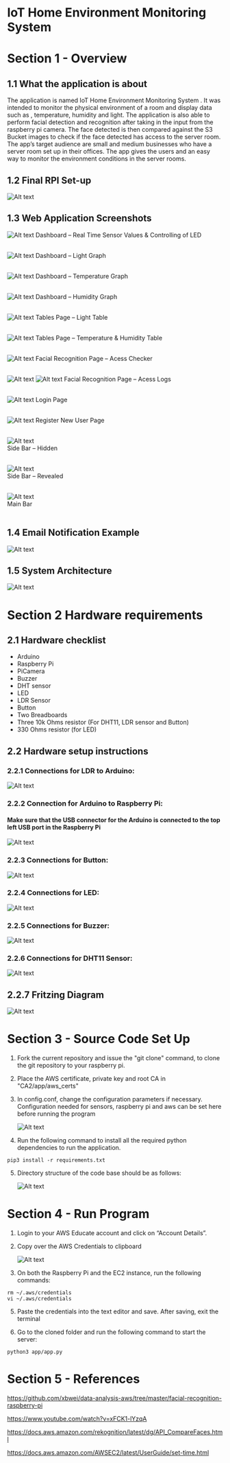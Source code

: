 # IoT Home Environment Monitoring System 

# Section 1 - Overview
## 1.1 What the application is about
The application is named IoT Home Environment Monitoring System . It was intended to monitor the physical environment of a room and display data such as , temperature, humidity and light. The application is also able to perform facial detection and recognition after taking in the input from the raspberry pi camera. The face detected is then compared against the S3 Bucket images to check if the face detected has access to the server room. 
The app’s target audience are small and medium businesses who have a server room set up in their offices. The app gives the users and an easy way to monitor the environment conditions in the server rooms. 

## 1.2 Final RPI Set-up
![Alt text](README-images/RPI-Setup.png?raw=true)

## 1.3 Web Application Screenshots
![Alt text](README-images/realtime_sensor.png?raw=true)
Dashboard – Real Time Sensor Values & Controlling of LED <br><br>

![Alt text](README-images/light_graph.png?raw=true)
Dashboard – Light Graph <br><br>

![Alt text](README-images/temperature_graph.png?raw=true)
Dashboard – Temperature Graph <br><br>

![Alt text](README-images/humidity_graph.png?raw=true)
Dashboard – Humidity Graph <br><br>

![Alt text](README-images/light_table.png?raw=true)
Tables Page  – Light Table <br><br>

![Alt text](README-images/temperature_humidity_table.png?raw=true)
Tables Page  – Temperature & Humidity Table <br><br>

![Alt text](README-images/access_checker.png?raw=true)
Facial Recognition Page – Acess Checker <br><br>

![Alt text](README-images/access_log_1.png?raw=true)
![Alt text](README-images/access_log_2.png?raw=true)
Facial Recognition Page – Acess Logs <br><br>

![Alt text](README-images/login.png?raw=true)
Login Page <br><br>

![Alt text](README-images/register.png?raw=true)
Register New User Page <br><br>

![Alt text](README-images/side_bar_hidden.png?raw=true) <br>
Side Bar – Hidden <br><br>

![Alt text](README-images/side_bar_revealed.png?raw=true) <br>
Side Bar – Revealed <br><br>

![Alt text](README-images/main_bar.png?raw=true) <br>
Main Bar  <br><br>

## 1.4 Email Notification Example
![Alt text](README-images/email.png?raw=true) <br>

## 1.5 System Architecture
![Alt text](README-images/arch.png?raw=true) <br>

# Section 2 Hardware requirements 
## 2.1 Hardware checklist
- Arduino
- Raspberry Pi
- PiCamera
- Buzzer
- DHT sensor
- LED
- LDR Sensor
- Button
- Two Breadboards
- Three 10k Ohms resistor (For DHT11, LDR sensor and Button)
- 330 Ohms resistor (for LED)

## 2.2 Hardware setup instructions
### 2.2.1 Connections for LDR to Arduino:

![Alt text](README-images/LDR+Arduino-setup.png?raw=true)


### 2.2.2 Connection for Arduino to Raspberry Pi:
#### Make sure that the USB connector for the Arduino is connected to the **top left** USB port in the Raspberry Pi
![Alt text](README-images/Arduino-RPI-setup.png?raw=true)


### 2.2.3 Connections for Button:

![Alt text](README-images/button-setup.png?raw=true)


### 2.2.4 Connections for LED:

![Alt text](README-images/led-setup.png?raw=true)


### 2.2.5 Connections for Buzzer:

![Alt text](README-images/buzzer-setup.png?raw=true)


### 2.2.6 Connections for DHT11 Sensor:

![Alt text](README-images/dht11-setup.png?raw=true)


## 2.2.7 Fritzing Diagram

![Alt text](README-images/fritzing-diagram.jpg?raw=true)



# Section 3 - Source Code Set Up

1. Fork the current repository and issue the "git clone" command, to clone the git repository to your raspberry pi. 

2. Place the AWS certificate, private key and root CA in "CA2/app/aws_certs"

3. In config.conf, change the configuration parameters if necessary. Configuration needed for sensors, raspberry pi and aws can be set here before running the program

    ![Alt text](README-images/config_file.png?raw=true)

4. Run the following command to install all the required python dependencies to run the application.
```
pip3 install -r requirements.txt
```

5. Directory structure of the code base should be as follows:

    ![Alt text](README-images/dir_struct.png?raw=true)


# Section 4 - Run Program

1. Login to your AWS Educate account and click on “Account Details”.

2. Copy over the AWS Credentials to clipboard

    ![Alt text](README-images/aws_creds.png?raw=true)

4. On both the Raspberry Pi and the EC2 instance, run the following commands:
```
rm ~/.aws/credentials
vi ~/.aws/credentials
```
5. Paste the credentials into the text editor and save. After saving, exit the terminal

6. Go to the cloned folder and run the following command to start the server:
```
python3 app/app.py
``` 




# Section 5 - References
https://github.com/xbwei/data-analysis-aws/tree/master/facial-recognition-raspberry-pi

https://www.youtube.com/watch?v=xFCK1-lYzqA

https://docs.aws.amazon.com/rekognition/latest/dg/API_CompareFaces.html

https://docs.aws.amazon.com/AWSEC2/latest/UserGuide/set-time.html
